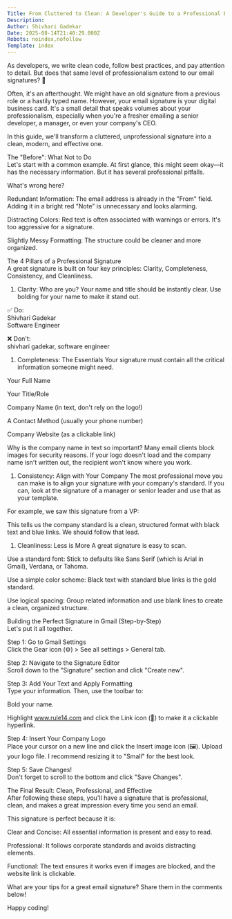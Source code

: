 ```yaml
---
Title: From Cluttered to Clean: A Developer's Guide to a Professional Email Signature
Description: 
Author: Shivhari Gadekar
Date: 2025-08-14T21:40:29.000Z
Robots: noindex,nofollow
Template: index
---
```

<p>As developers, we write clean code, follow best practices, and pay attention to detail. But does that same level of professionalism extend to our email signatures? 🤔</p>

<p>Often, it's an afterthought. We might have an old signature from a previous role or a hastily typed name. However, your email signature is your digital business card. It's a small detail that speaks volumes about your professionalism, especially when you're a fresher emailing a senior developer, a manager, or even your company's CEO.</p>

<p>In this guide, we'll transform a cluttered, unprofessional signature into a clean, modern, and effective one.</p>

<p>The "Before": What Not to Do<br>
Let's start with a common example. At first glance, this might seem okay—it has the necessary information. But it has several professional pitfalls.</p>

<p>What's wrong here?</p>

<p>Redundant Information: The email address is already in the "From" field. Adding it in a bright red "Note" is unnecessary and looks alarming.</p>

<p>Distracting Colors: Red text is often associated with warnings or errors. It's too aggressive for a signature.</p>

<p>Slightly Messy Formatting: The structure could be cleaner and more organized.</p>

<p>The 4 Pillars of a Professional Signature<br>
A great signature is built on four key principles: Clarity, Completeness, Consistency, and Cleanliness.</p>

<ol>
<li>Clarity: Who are you?
Your name and title should be instantly clear. Use bolding for your name to make it stand out.</li>
</ol>

<p>✅ Do:<br>
Shivhari Gadekar<br>
Software Engineer</p>

<p>❌ Don't:<br>
shivhari gadekar, software engineer</p>

<ol>
<li>Completeness: The Essentials
Your signature must contain all the critical information someone might need.</li>
</ol>

<p>Your Full Name</p>

<p>Your Title/Role</p>

<p>Company Name (in text, don't rely on the logo!)</p>

<p>A Contact Method (usually your phone number)</p>

<p>Company Website (as a clickable link)</p>

<p>Why is the company name in text so important? Many email clients block images for security reasons. If your logo doesn't load and the company name isn't written out, the recipient won't know where you work.</p>

<ol>
<li>Consistency: Align with Your Company
The most professional move you can make is to align your signature with your company's standard. If you can, look at the signature of a manager or senior leader and use that as your template.</li>
</ol>

<p>For example, we saw this signature from a VP:</p>

<p>This tells us the company standard is a clean, structured format with black text and blue links. We should follow that lead.</p>

<ol>
<li>Cleanliness: Less is More
A great signature is easy to scan.</li>
</ol>

<p>Use a standard font: Stick to defaults like Sans Serif (which is Arial in Gmail), Verdana, or Tahoma.</p>

<p>Use a simple color scheme: Black text with standard blue links is the gold standard.</p>

<p>Use logical spacing: Group related information and use blank lines to create a clean, organized structure.</p>

<p>Building the Perfect Signature in Gmail (Step-by-Step)<br>
Let's put it all together.</p>

<p>Step 1: Go to Gmail Settings<br>
Click the Gear icon (⚙️) &gt; See all settings &gt; General tab.</p>

<p>Step 2: Navigate to the Signature Editor<br>
Scroll down to the "Signature" section and click "Create new".</p>

<p>Step 3: Add Your Text and Apply Formatting<br>
Type your information. Then, use the toolbar to:</p>

<p>Bold your name.</p>

<p>Highlight <a href="http://www.rule14.com" rel="noopener noreferrer">www.rule14.com</a> and click the Link icon (🔗) to make it a clickable hyperlink.</p>

<p>Step 4: Insert Your Company Logo<br>
Place your cursor on a new line and click the Insert image icon (🖼️). Upload your logo file. I recommend resizing it to "Small" for the best look.</p>

<p>Step 5: Save Changes!<br>
Don't forget to scroll to the bottom and click "Save Changes".</p>

<p>The Final Result: Clean, Professional, and Effective<br>
After following these steps, you'll have a signature that is professional, clean, and makes a great impression every time you send an email.</p>

<p>This signature is perfect because it is:</p>

<p>Clear and Concise: All essential information is present and easy to read.</p>

<p>Professional: It follows corporate standards and avoids distracting elements.</p>

<p>Functional: The text ensures it works even if images are blocked, and the website link is clickable.</p>

<p>What are your tips for a great email signature? Share them in the comments below!</p>

<p>Happy coding!</p>

